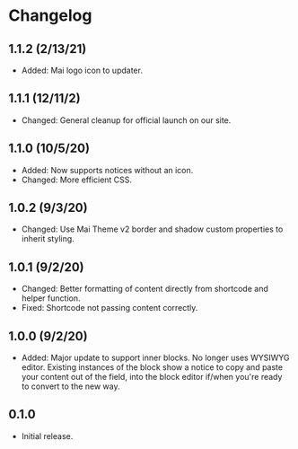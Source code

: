 # Changelog

## 1.1.2 (2/13/21)
* Added: Mai logo icon to updater.

## 1.1.1 (12/11/2)
* Changed: General cleanup for official launch on our site.

## 1.1.0 (10/5/20)
* Added: Now supports notices without an icon.
* Changed: More efficient CSS.

## 1.0.2 (9/3/20)
* Changed: Use Mai Theme v2 border and shadow custom properties to inherit styling.

## 1.0.1 (9/2/20)
* Changed: Better formatting of content directly from shortcode and helper function.
* Fixed: Shortcode not passing content correctly.

## 1.0.0 (9/2/20)
* Added: Major update to support inner blocks. No longer uses WYSIWYG editor. Existing instances of the block show a notice to copy and paste your content out of the field, into the block editor if/when you're ready to convert to the new way.

## 0.1.0
* Initial release.
